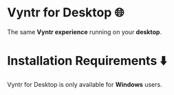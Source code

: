 # Vyntr for Desktop 🌐
The same **Vyntr experience** running on your **desktop**.

# Installation Requirements ⬇️
Vyntr for Desktop is only available for **Windows** users.
